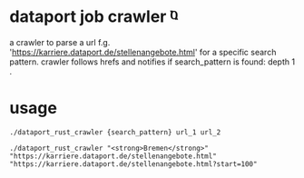 # dataport job crawler ⱒ
a crawler to parse a url f.g. 'https://karriere.dataport.de/stellenangebote.html' for a specific search pattern. crawler follows hrefs and notifies if search_pattern is found: depth 1 . 
# usage 
`./dataport_rust_crawler {search_pattern} url_1 url_2`
```shell
./dataport_rust_crawler "<strong>Bremen</strong>" "https://karriere.dataport.de/stellenangebote.html" "https://karriere.dataport.de/stellenangebote.html?start=100"
```